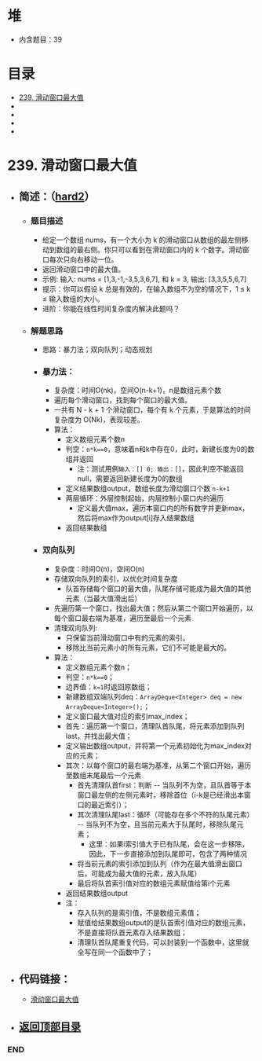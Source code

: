 # 堆
- 内含题目：39

# 目录
<!-- GFM-TOC -->
* [239. 滑动窗口最大值](#239-滑动窗口最大值)
* [](#)
* [](#)
* [](#)
* [](#)
<!-- GFM-TOC -->



# 239. 滑动窗口最大值
- ## 简述：（[hard2](https://github.com/anliux/PracticePool/blob/master/LeetCode/docs/hard2.md)）
  - ### 题目描述
    - 给定一个数组 nums，有一个大小为 k 的滑动窗口从数组的最左侧移动到数组的最右侧。你只可以看到在滑动窗口内的 k 个数字。滑动窗口每次只向右移动一位。
    - 返回滑动窗口中的最大值。
    - 示例: 输入: nums = [1,3,-1,-3,5,3,6,7], 和 k = 3, 输出: [3,3,5,5,6,7] 
    - 提示：你可以假设 k 总是有效的，在输入数组不为空的情况下，1 ≤ k ≤ 输入数组的大小。
    - 进阶：你能在线性时间复杂度内解决此题吗？
  - ### 解题思路
    - 思路：暴力法；双向队列；动态规划
    - ### 暴力法：
      - 复杂度：时间O(nk)，空间O(n-k+1)，n是数组元素个数
      - 遍历每个滑动窗口，找到每个窗口的最大值。
      - 一共有 N - k + 1 个滑动窗口，每个有 k 个元素，于是算法的时间复杂度为 O(Nk)，表现较差。
      - 算法：
        - 定义数组元素个数n
        - 判空：`n*k==0`，意味着n和k中存在0，此时，新建长度为0的数组并返回
          - 注：测试用例`输入：[] 0; 输出：[]`，因此判空不能返回null，需要返回新建长度为0的数组
        - 定义结果数组output，数组长度为滑动窗口个数 `n-k+1`
        - 两层循环：外层控制起始，内层控制小窗口内的遍历
          - 定义最大值max，遍历本窗口内的所有数字并更新max，然后将max作为output[i]存入结果数组
        - 返回结果数组
    - ### 双向队列
      - 复杂度：时间O(n)，空间O(n)
      - 存储双向队列的索引，以优化时间复杂度
        - 队首存储每个窗口的最大值，队尾存储可能成为最大值的其他元素（当最大值滑出后）
      - 先遍历第一个窗口，找出最大值；然后从第二个窗口开始遍历，以每个窗口最右端为基准，遍历至最后一个元素
      - 清理双向队列:
        - 只保留当前滑动窗口中有的元素的索引。
        - 移除比当前元素小的所有元素，它们不可能是最大的。
      - 算法：
        - 定义数组元素个数n；
        - 判空：`n*k==0`；
        - 边界值：`k=1`时返回原数组；
        - 新建数组双端队列deq：`ArrayDeque<Integer> deq = new ArrayDeque<Integer>();`；
        - 定义窗口最大值对应的索引max_index；
        - 首先：遍历第一个窗口，清理队首队尾，将元素添加到队列last，并找出最大值；
        - 定义输出数组output，并将第一个元素初始化为max_index对应的元素；
        - 其次：以每个窗口的最右端为基准，从第二个窗口开始，遍历至数组末尾最后一个元素
          - 首先清理队首first：判断 -- 当队列不为空，且队首等于本窗口最左侧的左侧元素时，移除首位（i-k是已经滑出本窗口的最近索引）；
          - 其次清理队尾last：循环（可能存在多个不符的队尾元素） -- 当队列不为空，且当前元素大于队尾时，移除队尾元素；
            - 这里：如果i索引值大于已有队尾，会在这一步移除，因此，下一步直接添加到队尾即可，包含了两种情况
          - 将当前元素的索引添加到队列（作为在最大值滑出窗口后，可能成为最大值的元素，放入队尾）
          - 最后将队首索引值对应的数组元素赋值给第i个元素
        - 返回结果数组output
        - 注：
          - 存入队列的是索引值，不是数组元素值；
          - 赋值给结果数组output的是队首索引值对应的数组元素，不是直接将队首元素存入结果数组；
          - 清理队首队尾重复代码，可以封装到一个函数中，这里就全写在同一个函数中了；
      
- ## 代码链接：
  - [滑动窗口最大值](https://github.com/anliux/PracticePool/blob/master/LeetCode/src/0239-sliding-window-maximum.java)

<!-- GFM-TOC -->
* ## [返回顶部目录](#目录)
<!-- GFM-TOC -->





### END
